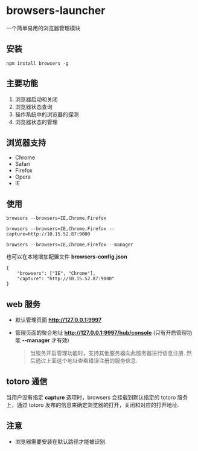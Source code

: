 browsers-launcher
=================

一个简单易用的浏览器管理模块


## 安装
```
npm install browsers -g
```

## 主要功能
1. 浏览器启动和关闭
2. 浏览器状态查询
3. 操作系统中的浏览器的探测
4. 浏览器状态的管理

## 浏览器支持
* Chrome
* Safari
* Firefox
* Opera
* IE

## 使用
```
browsers --browsers=IE,Chrome,Firefox

browsers --browsers=IE,Chrome,Firefox --capture=http://10.15.52.87:9000

browsers --browsers=IE,Chrome,Firefox --manager
```
也可以在本地增加配置文件 **browsers-config.json**

```
{
    "browsers": ["IE", "Chrome"],
    "capture": "http://10.15.52.87:9000"
}
```


## web 服务
* 默认管理页面
**http://127.0.0.1:9997**

* 管理页面的聚合地址 
**http://127.0.0.1:9997/hub/console**  (只有开启管理功能 **--manager**  才有效)

    > 当服务开启管理功能时，支持其他服务器向此服务器进行信息注册. 然后通过上面这个地址查看错误注册的服务信息.

## totoro 通信
当用户没有指定 **capture** 选项时，browsers 会挂载到默认指定的 totoro 服务上，通过 totoro 发布的信息来确定浏览器的打开，关闭和对应的打开地址.

## 注意
* 浏览器需要安装在默认路径才能被识别.

